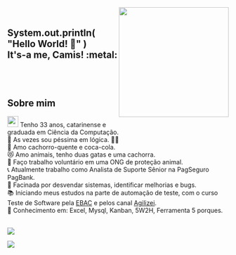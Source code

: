 <img align="right" width="250px" src="https://user-images.githubusercontent.com/106494865/170896978-7d6d023a-4361-4520-93e6-05149d3d8cc6.png">
</br>

<h2><p align="left"><b>System.out.println( "Hello World! 👋" )<br>
It's-a me, Camis!</b> :metal:</p></h2>
</br></br>

## Sobre mim
<img width="25px" src="https://user-images.githubusercontent.com/106494865/170899241-df975caa-6cfe-441c-9a43-3f1f3842e6f0.png"> Tenho 33 anos, catarinense e graduada em Ciência da Computação. </br>
:game_die: As vezes sou péssima em lógica. 🤷‍♀️</br> 
🌭 Amo cachorro-quente e coca-cola. </br>
:heart_eyes_cat: Amo animais, tenho duas gatas e uma cachorra. </br>
:dog: Faço trabalho voluntário em uma ONG de proteção animal.</br>
:telephone_receiver: Atualmente trabalho como Analista de Suporte Sênior na PagSeguro PagBank.</br>
:mag_right: Facinada por desvendar sistemas, identificar melhorias e bugs. </br>
:books: Iniciando meus estudos na parte de automação de teste, com o curso Teste de Software pela <a href="https://ebaconline.com.br/">EBAC</a> e pelos canal <a href="http://youtube.com/c/Agilizei">Agilizei</a>. </br>
:book: Conhecimento em: Excel, Mysql, Kanban, 5W2H, Ferramenta 5 porques.
</br></br>

 [<img src="https://img.shields.io/badge/linkedin-%230077B5.svg?&style=for-the-badge&logo=linkedin&logoColor=white" />](https://www.linkedin.com/in/camila-mariani)

<img align="center" src="https://user-images.githubusercontent.com/106494865/170907793-e06b1e00-d898-494a-8603-194fd9a1ed7a.png">
</br>


<!--
**camismariani/camismariani** is a ✨ _special_ ✨ repository because its `README.md` (this file) appears on your GitHub profile.


Here are some ideas to get you started:

- 🔭 I’m currently working on ...
- 🌱 I’m currently learning ...
- 👯 I’m looking to collaborate on ...
- 🤔 I’m looking for help with ...
- 💬 Ask me about ...
- 📫 How to reach me: ...
- 😄 Pronouns: ...
- ⚡ Fun fact: ...
-->
